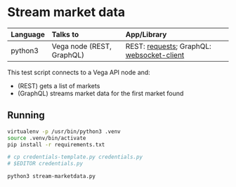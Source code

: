 # Stream market data

| Language | Talks to                  | App/Library |
| :------- | :------------------------ | :---------- |
| python3  | Vega node (REST, GraphQL) | REST: [requests](https://pypi.org/project/requests/); GraphQL: [websocket-client](https://pypi.org/project/websocket_client/) |

This test script connects to a Vega API node and:

- (REST) gets a list of markets
- (GraphQL) streams market data for the first market found

## Running

```bash
virtualenv -p /usr/bin/python3 .venv
source .venv/bin/activate
pip install -r requirements.txt

# cp credentials-template.py credentials.py
# $EDITOR credentials.py

python3 stream-marketdata.py
```
